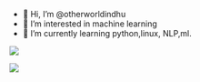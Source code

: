 - 👋 Hi, I’m @otherworldindhu
- 👀 I’m interested in machine learning
- 🌱 I’m currently learning python,linux, NLP,ml.

<!---
otherworldindhu/otherworldindhu is a ✨ special ✨ repository because its `README.md` (this file) appears on your GitHub profile.
You can click the Preview link to take a look at your changes.
--->

<img src='https://github-readme-stats.vercel.app/api?username=otherworldindhu&&show_icons=true&title_color=ffffff&icon_color=bb2acf&text_color=daf7dc&bg_color=151515'>

![](https://komarev.com/ghpvc/?username=otherworldindhu)
